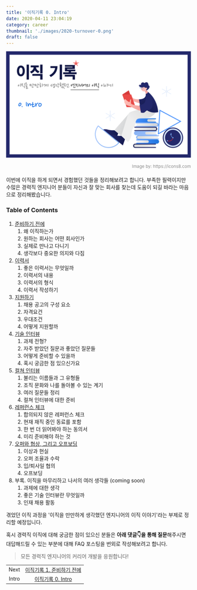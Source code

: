 ```yaml
---
title: '이직기록 0. Intro'
date: 2020-04-11 23:04:19
category: career
thumbnail: './images/2020-turnover-0.png'
draft: false
---
```


![2020-turnover-0](./images/2020-turnover-0.png)

<div style="opacity: 0.5" align="right">
    <sup>Image by: <a>https://icons8.com</a></sup>
</div>

이번에 이직을 하게 되면서 경험했던 것들을 정리해보려고 합니다. 부족한 필력이지만 수많은 경력직 엔지니어 분들이 자신과 잘 맞는 회사를 찾는데 도움이 되길 바라는 마음으로 정리해봤습니다.

### Table of Contents

1. [준비하기 전에](https://jbee.io/career/2020-turnover-1/)
   1. 왜 이직하는가
   2. 원하는 회사는 어떤 회사인가
   3. 실제로 만나고 다니기
   4. 생각보다 중요한 의지와 다짐
2. [이력서](https://jbee.io/career/2020-turnover-2/)
   1. 좋은 이력서는 무엇일까
   2. 이력서의 내용
   3. 이력서의 형식
   4. 이력서 작성하기
3. [지원하기](https://jbee.io/career/2020-turnover-3/)
   1. 채용 공고의 구성 요소
   2. 자격요건
   3. 우대조건
   4. 어떻게 지원할까
4. [기술 인터뷰](https://jbee.io/career/2020-turnover-4/)
   1. 과제 전형?
   2. 자주 받았던 질문과 좋았던 질문들
   3. 어떻게 준비할 수 있을까
   4. 혹시 궁금한 점 있으신가요
5. [컬쳐 인터뷰](https://jbee.io/career/2020-turnover-5/)
   1. 불리는 이름들과 그 유형들
   2. 조직 문화와 나를 돌아볼 수 있는 계기
   3. 여러 질문들 정리
   4. 컬쳐 인터뷰에 대한 준비
6. [레퍼런스 체크](https://jbee.io/career/2020-turnover-6/)
   1. 합의되지 않은 레퍼런스 체크
   2. 현재 재직 중인 동료를 포함
   3. 한 번 더 읽어봐야 하는 동의서
   4. 미리 준비해야 하는 것
7. [오퍼와 협상, 그리고 오프보딩](https://jbee.io/career/2020-turnover-7/)
   1. 이상과 현실
   2. 오퍼 조율과 수락
   3. 입/퇴사일 협의
   4. 오프보딩
8. 부록. 이직을 마무리하고 나서의 여러 생각들 (coming soon)
   1. 과제에 대한 생각
   2. 좋은 기술 인터뷰란 무엇일까
   3. 인재 채용 활동

겪었던 이직 과정을 '이직을 만만하게 생각했던 엔지니어의 이직 이야기'라는 부제로 정리할 예정입니다.

혹시 경력직 이직에 대해 궁금한 점이 있으신 분들은 **아래 댓글👇을 통해 질문**해주시면 대답해드릴 수 있는 부분에 대해 FAQ 포스팅을 번외로 작성해보려고 합니다.

> 모든 경력직 엔지니어의 커리어 개발을 응원합니다!

|       |                                                                      |
| :---: | :------------------------------------------------------------------: |
| Next  | [이직기록 1. 준비하기 전에](https://jbee.io/career/2020-turnover-1/) |
| Intro |     [이직기록 0. Intro](https://jbee.io/career/2020-turnover-0/)     |
